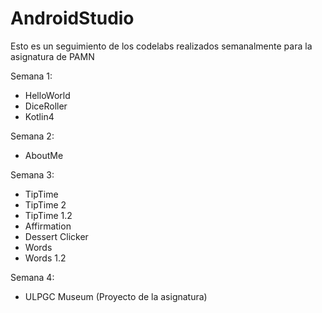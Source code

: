 # AndroidStudio
Esto es un seguimiento de los codelabs realizados semanalmente para la asignatura de PAMN

Semana 1:
  - HelloWorld
  - DiceRoller
  - Kotlin4
  
  
Semana 2:
  - AboutMe
  
  
Semana 3:
  - TipTime
  - TipTime 2
  - TipTime 1.2
  - Affirmation
  - Dessert Clicker
  - Words
  - Words 1.2
  
Semana 4:
  - ULPGC Museum (Proyecto de la asignatura)
